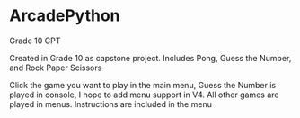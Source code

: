 # ArcadePython
Grade 10 CPT

Created in Grade 10 as capstone project. Includes Pong, Guess the Number, and Rock Paper Scissors

Click the game you want to play in the main menu, Guess the Number is played in console, I hope to add menu support in V4. All other games are played in menus. Instructions are included in the menu
